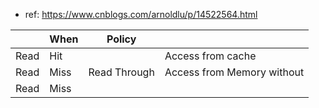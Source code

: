 - ref: https://www.cnblogs.com/arnoldlu/p/14522564.html


|      | When | Policy       |                             |
| ---- | ---- | ------------ | --------------------------- |
| Read | Hit  |              | Access from cache           |
| Read | Miss | Read Through | Access from Memory without  |
| Read | Miss |              |                             |
